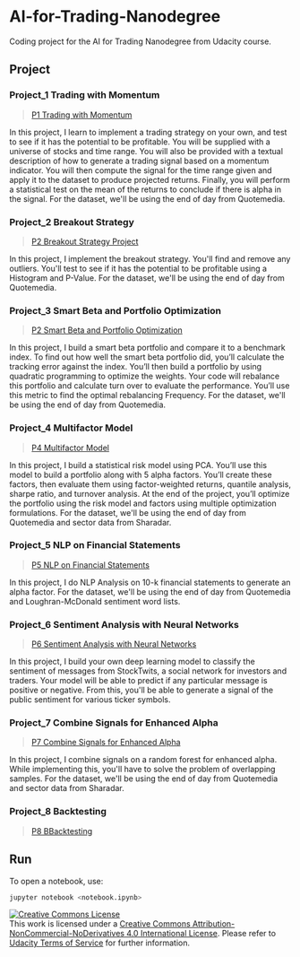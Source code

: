 # AI-for-Trading-Nanodegree
Coding project for the AI for Trading Nanodegree from Udacity course.

## Project

### Project_1 Trading with Momentum
>[P1 Trading with Momentum](https://github.com/witat/AI-for-Trading-Nanodegree/tree/master/Project_1%20Trading%20with%20Momentum)

In this project, I learn to implement a trading strategy on your own, and test to see if it has the potential to be profitable. You will be supplied with a universe of stocks and time range. You will also be provided with a textual description of how to generate a trading signal based on a momentum indicator. You will then compute the signal for the time range given and apply it to the dataset to produce projected returns. Finally, you will perform a statistical test on the mean of the returns to conclude if there is alpha in the signal. For the dataset, we'll be using the end of day from Quotemedia.

### Project_2 Breakout Strategy 
>[P2 Breakout Strategy Project](https://github.com/witat/AI-for-Trading-Nanodegree/tree/master/Project_2%20Breakout%20Strategy)

In this project, I implement the breakout strategy. You'll find and remove any outliers. You'll test to see if it has the potential to be profitable using a Histogram and P-Value. For the dataset, we'll be using the end of day from Quotemedia.

### Project_3 Smart Beta and Portfolio Optimization 
>[P2 Smart Beta and Portfolio Optimization](https://github.com/witat/AI-for-Trading-Nanodegree/tree/master/Project_3%20Smart%20Beta%20and%20Portfolio%20Optimization)

In this project, I build a smart beta portfolio and compare it to a benchmark index. To find out how well the smart beta portfolio did, you’ll calculate the tracking error against the index. You’ll then build a portfolio by using quadratic programming to optimize the weights. Your code will rebalance this portfolio and calculate turn over to evaluate the performance. You’ll use this metric to find the optimal rebalancing Frequency. For the dataset, we'll be using the end of day from Quotemedia.

### Project_4 Multifactor Model 
>[P4 Multifactor Model](https://github.com/witat/AI-for-Trading-Nanodegree/tree/master/Project_4%20Multifactor%20Model)

In this project, I build a statistical risk model using PCA. You’ll use this model to build a portfolio along with 5 alpha factors. You’ll create these factors, then evaluate them using factor-weighted returns, quantile analysis, sharpe ratio, and turnover analysis. At the end of the project, you’ll optimize the portfolio using the risk model and factors using multiple optimization formulations. For the dataset, we'll be using the end of day from Quotemedia and sector data from Sharadar.

### Project_5 NLP on Financial Statements 
>[P5 NLP on Financial Statements](https://github.com/witat/AI-for-Trading-Nanodegree/tree/master/Project_5%20NLP%20on%20Financial%20Statements)

In this project, I do NLP Analysis on 10-k financial statements to generate an alpha factor. For the dataset, we'll be using the end of day from Quotemedia and Loughran-McDonald sentiment word lists.

### Project_6 Sentiment Analysis with Neural Networks 
>[P6 Sentiment Analysis with Neural Networks](https://github.com/witat/AI-for-Trading-Nanodegree/tree/master/Project_6%20Sentiment%20Analysis%20with%20Neural%20Networks)

In this project, I build your own deep learning model to classify the sentiment of messages from StockTwits, a social network for investors and traders. Your model will be able to predict if any particular message is positive or negative. From this, you'll be able to generate a signal of the public sentiment for various ticker symbols.

### Project_7 Combine Signals for Enhanced Alpha
>[P7 Combine Signals for Enhanced Alpha](https://github.com/witat/AI-for-Trading-Nanodegree/tree/master/Project_7%20Combine%20Signals%20for%20Enhanced%20Alpha)

In this project, I combine signals on a random forest for enhanced alpha. While implementing this, you'll have to solve the problem of overlapping samples. For the dataset, we'll be using the end of day from Quotemedia and sector data from Sharadar.

### Project_8 Backtesting 
>[P8 BBacktesting](https://github.com/witat/AI-for-Trading-Nanodegree/tree/master/Project_8%20Backtesting)

## Run
To open a notebook, use:

```bash
jupyter notebook <notebook.ipynb>
```

<a rel="license" href="http://creativecommons.org/licenses/by-nc-nd/4.0/"><img alt="Creative Commons License" style="border-width:0" src="https://i.creativecommons.org/l/by-nc-nd/4.0/88x31.png" /></a><br />This work is licensed under a <a rel="license" href="http://creativecommons.org/licenses/by-nc-nd/4.0/">Creative Commons Attribution-NonCommercial-NoDerivatives 4.0 International License</a>. Please refer to [Udacity Terms of Service](https://www.udacity.com/legal) for further information.
